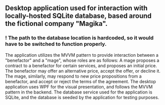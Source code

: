 ## Desktop application used for interaction with locally-hosted SQLite database, based around the fictional company "Magika".

### ! The path to the database location is hardcoded, so it would have to be switched to function properly.

The application utilizes the MVVM pattern to provide interaction between a "benefactor" and a "mage", whose roles are as follows:
A mage proposes a contract to a benefactor for certain services, and proposes an initial price. The benefactor may offer an alternative price, accept the offer, or decline it. The mage, similarly, may respond to new price propositions from a benefactor, and accept or reject the terms of the agreement. The desktop application uses WPF for the visual presentation, and follows the MVVM pattern in the backend. The database service used for the application is SQLite, and the database is seeded by the application for testing purposes.
